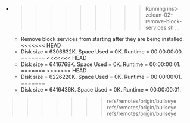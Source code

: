 * >>>>>>>>> Running inst-zclean-02-remove-block-services.sh ...
  * Remove block services from starting after they are being installed.
<<<<<<< HEAD
  * Disk size = 6306632K. Space Used = 0K. Runtime = 00:00:00:00.
=======
<<<<<<< HEAD
  * Disk size = 6416768K. Space Used = 0K. Runtime = 00:00:00:01.
=======
<<<<<<< HEAD
  * Disk size = 6226220K. Space Used = 0K. Runtime = 00:00:00:01.
=======
  * Disk size = 6416436K. Space Used = 0K. Runtime = 00:00:00:01.
>>>>>>> refs/remotes/origin/bullseye
>>>>>>> refs/remotes/origin/bullseye
>>>>>>> refs/remotes/origin/bullseye
